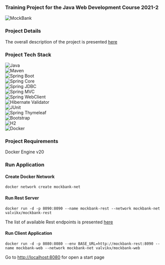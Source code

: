 ### Training Project for the Java Web Development Course 2021-2
![MockBank](https://img.shields.io/badge/MockBank-1.0-0d6efd?labelColor=lightgrey)
### Project Details
The overall description of the project is presented [here](/docs/srs/MockBank.md)
### Project Tech Stack
![Java](https://img.shields.io/badge/Java-11-007396?logo=java&)  
![Maven](https://img.shields.io/badge/Maven-3.8.1-C71A36?logo=apachemaven)  
![Spring Boot](https://img.shields.io/badge/SpringBoot-2.6.1-6DB33F?logo=springboot)  
![Spring Core](https://img.shields.io/badge/SpringCore-5.3.13-6DB33F?logo=spring)  
![Spring JDBC](https://img.shields.io/badge/SpringJDBC-5.3.13-6DB33F?logo=spring)  
![Spring MVC](https://img.shields.io/badge/SpringMVC-5.3.13-6DB33F?logo=spring)  
![Spring WebClient](https://img.shields.io/badge/SpringWebClient-5.3.13-6DB33F?logo=spring)  
![Hibernate Validator](https://img.shields.io/badge/HibernateValidator-6.2.0-59666C?logo=hibernate)  
![JUnit](https://img.shields.io/badge/JUnit-5.8.1-25A162?logo=junit5)  
![Spring Thymeleaf](https://img.shields.io/badge/SpringThymeleaf-3.0.12-005F0F?logo=thymeleaf)  
![Bootstrap](https://img.shields.io/badge/Bootstrap-5-7952B3?logo=bootstrap)  
![H2](https://img.shields.io/badge/H2-1.4.200-01B4E4)  
![Docker](https://img.shields.io/badge/Docker-20.10.11-2496ED?logo=docker)  
### Project Requirements
Docker Engine v20
### Run Application 
#### Create Docker Network
    docker network create mockbank-net
#### Run Rest Server
    docker run -d -p 8090:8090 --name mockbank-rest --network mockbank-net valvikx/mockbank-rest
The list of available Rest endpoints is presented [here](/docs/curl/RestEndpoints.md) 
#### Run Client Application
    docker run -d -p 8080:8080 --env BASE_URL=http://mockbank-rest:8090 --name mockbank-web --network mockbank-net valvikx/mockbank-web    
Go to [http://localhost:8080](http://localhost:8080) for open a start page